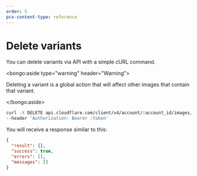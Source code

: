 ```yaml
---
order: 5
pcx-content-type: reference
---
```


# Delete variants

You can delete variants via API with a simple cURL command.

<bongo:aside type="warning" header="Warning">

Deleting a variant is a global action that will affect other images that contain that variant.

</bongo:aside>

```bash
curl -X DELETE api.cloudflare.com/client/v4/account/:account_id/images/v1/variants/:variant_name
--header 'Authorization: Bearer :token'
```

You will receive a response similar to this:

```json
{
  "result": {},
  "success": true,
  "errors": [],
  "messages": []
}
```
